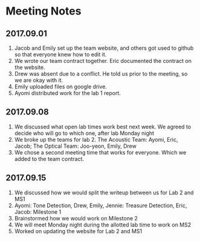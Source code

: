 # Meeting Notes

## 2017.09.01
1. Jacob and Emily set up the team website, and others got used to github so that everyone knew how to edit it.
2. We wrote our team contract together. Eric documented the contract on the website.
3. Drew was absent due to a conflict. He told us prior to the meeting, so we are okay with it.
4. Emily uploaded files on google drive.
5. Ayomi distributed work for the lab 1 report.

## 2017.09.08
1. We discussed what open lab times work best next week. We agreed to decide who will go to which one, after lab Monday night 
2. We broke up the teams for lab 2. The Acoustic Team: Ayomi, Eric, Jacob; The Optical Team: Joo-yeon, Emily, Drew
3. We chose a second meeting time that works for everyone. Which we added to the team contract.

## 2017.09.15
1. We discussed how we would split the writeup between us for Lab 2 and MS1
2. Ayomi: Tone Detection, Drew, Emily, Jennie: Treasure Detection, Eric, Jacob: Milestone 1
3. Brainstormed how we would work on Milestone 2
5. We will meet Monday night during the allotted lab time to work on MS2
6. Worked on updating the website for Lab 2 and MS1	

